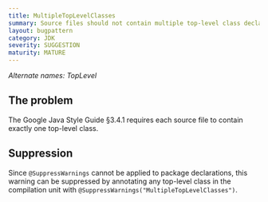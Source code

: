 ```yaml
---
title: MultipleTopLevelClasses
summary: Source files should not contain multiple top-level class declarations
layout: bugpattern
category: JDK
severity: SUGGESTION
maturity: MATURE
---
```


<!--
*** AUTO-GENERATED, DO NOT MODIFY ***
To make changes, edit the @BugPattern annotation or the explanation in docs/bugpattern.
-->

_Alternate names: TopLevel_

## The problem
The Google Java Style Guide §3.4.1 requires each source file to contain exactly
one top-level class.

## Suppression

Since `@SuppressWarnings` cannot be applied to package declarations, this
warning can be suppressed by annotating any top-level class in the compilation
unit with `@SuppressWarnings("MultipleTopLevelClasses")`.

